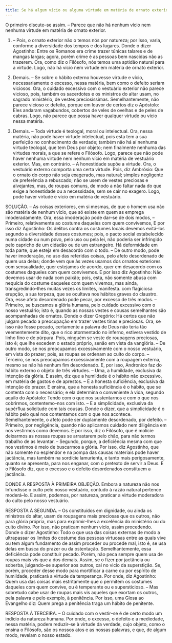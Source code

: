 ```yaml
---
title: Se há algum vício ou alguma virtude em matéria de ornato exterior
---
```


O primeiro discute–se assim. – Parece que não há nenhum vício nem nenhuma virtude em matéria de ornato exterior.  

1. – Pois, o ornato exterior não o temos nós por natureza; por Isso, varia, conforme a diversidade dos tempos e dos lugares. Donde o dizer Agostinho: Entre os Romanos era crime trazer túnicas talares e de mangas largas; agora, porém crime é as pessoas bem nascidas não as trazerem. Ora, como diz o Filósofo, nós temos uma aptidão natural para a virtude. Logo, não há vício nem virtude em matéria de ornato exterior.  

2. Demais. – Se sobre o hábito externo houvesse virtude e vício, necessariamente o excesso, nessa matéria, bem como o defeito seriam viciosos. Ora, o cuidado excessivo com o vestuário exterior não parece vicioso, pois, também os sacerdotes e os ministros do altar usam, no sagrado ministério, de vestes preciosíssimas. Semelhantemente, não parece vicioso o: defeito, porque em louvor de certos diz o Apóstolo: Eles andaram vagabundos, cobertos de veles de ovelhas e de peles de cabras. Logo, não parece que possa haver qualquer virtude ou vício nessa matéria.  

3. Demais. – Toda virtude é teologal, moral ou intelectual. Ora, nessa matéria, não pode haver virtude intelectual, pois esta tem a sua perfeição no conhecimento da verdade; também não há aí nenhuma virtude teologal, que tem Deus por objeto; nem finalmente nenhuma das virtudes morais, a que se refere o Filósofo. Logo, parece que não pode haver nenhuma virtude nem nenhum vício em matéria de vestuário exterior.  Mas, em contrário. – A honestidade supõe a virtude. Ora, o vestuário externo comporta uma certa virtude. Pois, diz Ambrósio: Que o ornato do corpo não seja exagerado, mas natural; simples negligente de preferência a rebuscado; não se usem de vestes preciosas e alvejantes, mas, de roupas comuns, de modo a não faltar nada do que exige a honestidade ou a necessidade, sem se cair no exagero. Logo, pode haver virtude e vício em matéria de vestuário.  

SOLUÇÃO. – As coisas exteriores, em si mesmas, de que o homem usa não são matéria de nenhum vício, que só existe em quem as emprega imoderadamente. Ora, essa imoderação pode dar–se de dois modos, – Primeiro, relativamente ao costume daqueles com quem convivemos, E por isso diz Agostinho: Os delitos contra os costumes locais devemos evitá–los segundo a diversidade desses costumes; pois, o pacto social estabelecido numa cidade ou num povo, pelo uso ou pela lei, não poderia ser infringido pelo capricho de um cidadão ou de um estrangeiro. Há deformidade em toda parte, que esteja em desacordo com o todo. – De outro modo, pode haver imoderaçâo, no uso das referidas coisas, pelo afeto desordenado de quem usa delas; donde vem que às vezes usamos dos ornatos exteriores com sensualidade, quer estejamos de acordo, quer em desacordo com os costumes daqueles com quem convivemos. E por isso diz Agostinho: Não devemos usar de nada com paixão; pois, esta, não somente abusa com nequícia do costume daqueles com quem vivemos, mas ainda, transgredindo–lhes muitas vezes os limites, manifesta. com flagiciosa erupção, a sua torpeza, que se ocultava nos hábitos graves do claustro. Ora, esse afeto desordenado pode pecar, por excesso de três modos. – Primeiro, se buscamos a glória humana, pelo cuidado excessivo com o nosso vestuário; isto é, quando as nossas vestes e cousas semelhantes são acompanhadas de ornatos. Donde o dizer Gregório: Há certos que não julgam pecado a preocupação em trazer vestes tinas e preciosas. Ora, se isso não fosse pecado, certamente a palavra de Deus não teria tão veementemente dito, que o rico atormentado no inferno, estivera vestido de linho fino e de púrpura. Pois, ninguém se veste de roupagens preciosas, isto é; que lhe excedem o estado próprio, senão em vista da vanglória. – De outro modo, se nos preocupamos excessivamente com o nosso vestuário, em vista do prazer; pois, as roupas se ordenam ao culto do corpo. – Terceiro, se nos preocupamos excessivamente com a roupagem externa, mesmo se não há nenhum fim desordenado.  E, por isso, Andronico faz do hábito externo o objeto de três virtudes. – Uma, a humildade, exclusiva da intenção da glória. E assim, diz que a humildade é o hábito não excessivo, em matéria de gastos e de aprestos. – E a honesta suficiência, exclusiva da intenção do prazer. E ensina, que a honesta suficiência é o hábito, que se contenta com o necessário; e ela determina o conveniente à vida, segundo aquilo do Apóstolo: Tendo com o que nos sustentarnos e com o que nos cobrirmos, contentemo–nos com isto. – E a simplicidade, exclusiva da supérflua solicitude com tais cousas. Donde o dizer, que a simplicidade é o hábito pelo qual nos contentamos com o que nos acontece.  Semelhantemente, o afeto pode ser duplamente desordenado, por defeito. – Primeiro, por negligência, quando não aplicamos cuidado nem diligência em nos vestirmos como devemos. E por isso, diz o Filósofo, que é molície deixarmos as nossas roupas se arrastarem pelo chão, para não termos trabalho de as levantar. – Segundo, porque, a deficiência mesma com que nos vestimos é meio de buscarmos a glória. Por isso, diz Agostinho, que não somente no esplendor e na pompa das causas materiais pode haver jactância, mas também na sordície lamurienta, e tanto mais perigosamente, quanto se apresenta, para nos enganar, com o pretexto de servir a Deus. E o Filósofo diz, que o excesso e o defeito desordenados constituem a jactância.  

DONDE A RESPOSTA À PRIMEIRA OBJEÇÃO. Embora a natureza não nos Infundisse o culto pelo nosso vestuário, contudo à razão natural pertence moderá–lo. E assim, podemos, por natureza, praticar a virtude moderadora do culto pelo nosso vestuário.  

RESPOSTA À SEGUNDA. – Os constituídos em dignidade, ou ainda os ministros do altar, usam de roupagens mais preciosas que os outros, não para glória própria, mas para exprimir–lhes a excelência do ministério ou do culto divino. Por isso, não praticam nenhum vicio, assim procedendo. Donde o dizer Agostinho: Todo o que usa das coisas externas de modo a ultrapassar os limites do costume das pessoas virtuosas entre as quais vive ou tem algum fundamento de assim proceder ou procede mal, isto é, se usa delas em busca do prazer ou da ostentação. Semelhantemente, essa deficiência pode constituir pecado. Porém, não peca sempre quem usa de roupas mais vis que a dos demais. Assim, se o fizer por jactância ou soberba, julgando–se superior aos outros, cai no vicio da superstição. Se, porém, proceder desse modo para mortificar a carne ou por espírito de humildade, praticará a virtude da temperança. Por onde, diz Agostinho: Quem usa das coisas mais estritamente que o permitem os costumes daqueles com quem convive, ou é temperante ou e supersticioso. – Mas sobretudo cabe usar de roupas mais vis aqueles que exortam os outros, pela palavra e pelo exemplo, à penitência. Por isso, uma Glosa ao Evangelho diz: Quem prega a penitência traga um hábito de penitente.  

RESPOSTA À TERCEIRA. – O cuidado com o vestir–se é de certo modo um indício da natureza humana. Por onde, o excesso, o defeito e a mediedade, nessa matéria, podem reduzir–se à virtude da verdade, cujo objeto, como o ensina o Filósofo, são os nossos atos e as nossas palavras, e que, de algum modo, revelam o nosso estado.